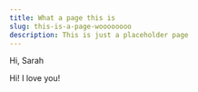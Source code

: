 ```yaml
---
title: What a page this is
slug: this-is-a-page-woooooooo
description: This is just a placeholder page
---
```

Hi, Sarah

Hi! I love you!